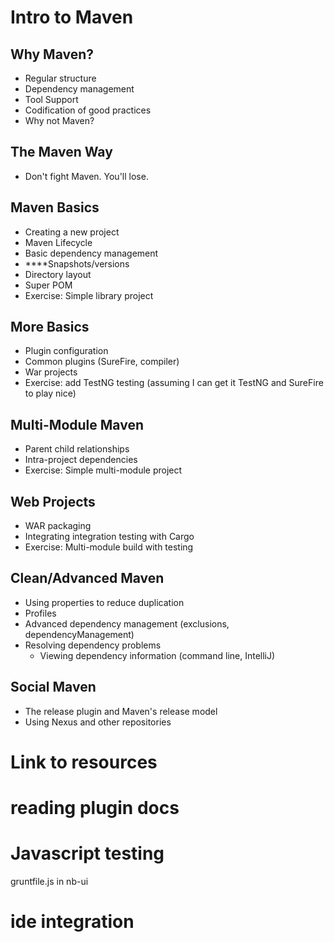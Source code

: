 Intro to Maven
==============


## Why Maven?
* Regular structure
* Dependency management
* Tool Support
* Codification of good practices
* Why not Maven?
  
## The Maven Way
* Don't fight Maven. You'll lose.
  
## Maven Basics
* Creating a new project
* Maven Lifecycle
* Basic dependency management
* ****Snapshots/versions
* Directory layout
* Super POM
* Exercise: Simple library project
  
## More Basics
* Plugin configuration
* Common plugins (SureFire, compiler)
* War projects
* Exercise: add TestNG testing (assuming I can get it TestNG and SureFire to play nice)

## Multi-Module Maven
* Parent child relationships
* Intra-project dependencies
* Exercise: Simple multi-module project

## Web Projects
* WAR packaging
* Integrating integration testing with Cargo
* Exercise: Multi-module build with testing

## Clean/Advanced Maven
* Using properties to reduce duplication
* Profiles
* Advanced dependency management (exclusions, dependencyManagement)
* Resolving dependency problems
  * Viewing dependency information (command line, IntelliJ)

## Social Maven
* The release plugin and Maven's release model
* Using Nexus and other repositories




# Link to resources
# reading plugin docs
# Javascript testing
gruntfile.js in nb-ui
# ide integration

